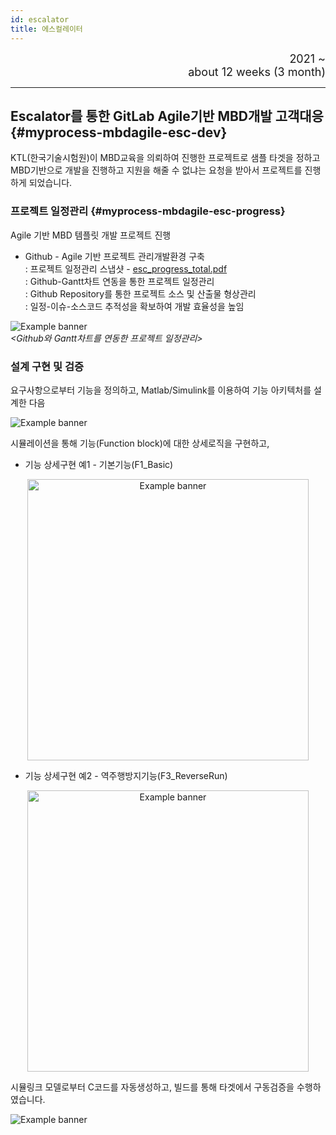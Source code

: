 ```yaml
---
id: escalator
title: 에스컬레이터
---
```


<div align="right">
  <font size="4">
    2021 ~ <br/>
		about 12 weeks (3 month)
  </font>
</div>

---

## Escalator를 통한 GitLab Agile기반 MBD개발 고객대응 {#myprocess-mbdagile-esc-dev}

KTL(한국기술시험원)이 MBD교육을 의뢰하여 진행한 프로젝트로 샘플 타겟을 정하고 MBD기반으로 개발을 진행하고 지원을 해줄 수 없냐는 요청을 받아서 프로젝트를 진행하게 되었습니다.  

### 프로젝트 일정관리 {#myprocess-mbdagile-esc-progress}

Agile 기반 MBD 템플릿 개발 프로젝트 진행

* Github - Agile 기반 프로젝트 관리개발환경 구축  
  : 프로젝트 일정관리 스냅샷 - [esc_progress_total.pdf](/assets/esc_progress_total.pdf)  
  : Github-Gantt차트 연동을 통한 프로젝트 일정관리  
  : Github Repository를 통한 프로젝트 소스 및 산출물 형상관리  
  : 일정-이슈-소스코드 추적성을 확보하여 개발 효율성을 높임

<div style={{width: '100%', textAlign: 'center'}}>
	<img
		src={require('/img/2_mbd/mymbd-esc-gitlab-schedule-mgn.png').default}
		style={{width: '100%'}}
		alt="Example banner"
	/><br/><em>&lt;Github와 Gantt차트를 연동한 프로젝트 일정관리&gt;</em>
</div>

### 설계 구현 및 검증

요구사항으로부터 기능을 정의하고, Matlab/Simulink를 이용하여 기능 아키텍처를 설계한 다음
<div style={{width: '100%'}}>
	<img
		src={require('/img/2_mbd/mymbd-esc-architecture.png').default}
		style={{width: '100%'}}
		alt="Example banner"
	/>
</div>

시뮬레이션을 통해 기능(Function block)에 대한 상세로직을 구현하고, 
* 기능 상세구현 예1 - 기본기능(F1_Basic)

<p align="center">
	<img
		src={require('/img/2_mbd/mymbd-esc-f1-vel-measure.png').default}
		width="450"
		alt="Example banner"
	/>
</p>

* 기능 상세구현 예2 - 역주행방지기능(F3_ReverseRun)

<p align="center">
	<img
		src={require('/img/2_mbd/mymbd-esc-f3-reverserun.png').default}
		width="450"
		alt="Example banner"
	/>
</p>

시뮬링크 모델로부터 C코드를 자동생성하고, 빌드를 통해 타겟에서 구동검증을 수행하였습니다.

<div style={{width: '100%'}}>
	<img
		src={require('/img/2_mbd/mymbd-esc-func-test.png').default}
		style={{width: '100%'}}
		alt="Example banner"
	/>
</div>
